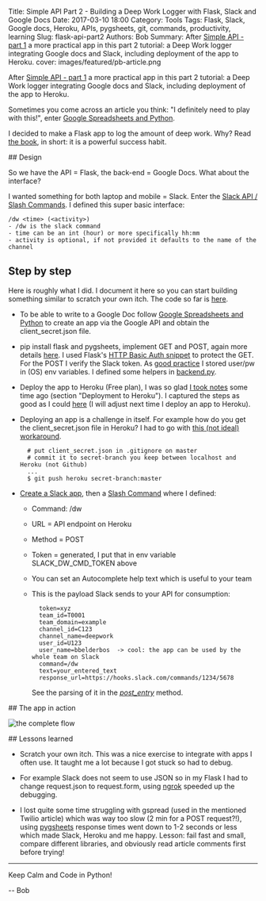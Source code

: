 Title: Simple API Part 2 - Building a Deep Work Logger with Flask, Slack and Google Docs
Date: 2017-03-10 18:00
Category: Tools
Tags: Flask, Slack, Google docs, Heroku, APIs, pygsheets, git, commands, productivity, learning
Slug: flask-api-part2
Authors: Bob
Summary: After [Simple API - part 1](http://pybit.es/simple-flask-api.html) a more practical app in this part 2 tutorial: a Deep Work logger integrating Google docs and Slack, including deployment of the app to Heroku.
cover: images/featured/pb-article.png

After [Simple API - part 1](http://pybit.es/simple-flask-api.html) a more practical app in this part 2 tutorial: a Deep Work logger integrating Google docs and Slack, including deployment of the app to Heroku.

Sometimes you come across an article you think: "I definitely need to play with this!", enter [Google Spreadsheets and Python](https://www.twilio.com/blog/2017/02/an-easy-way-to-read-and-write-to-a-google-spreadsheet-in-python.html).

I decided to make a Flask app to log the amount of deep work. Why? Read [the book](http://amzn.to/2ngahen), in short: it is a powerful success habit.

## Design 

So we have the API = Flask, the back-end = Google Docs. What about the interface? 

I wanted something for both laptop and mobile = Slack. Enter the [Slack API / Slash Commands](https://api.slack.com/slash-commands). I defined this super basic interface: 

	/dw <time> (<activity>)
	- /dw is the slack command
	- time can be an int (hour) or more specifically hh:mm
	- activity is optional, if not provided it defaults to the name of the channel 

## Step by step

Here is roughly what I did. I document it here so you can start building something similar to scratch your own itch. The code so far is [here](https://github.com/pybites/deepwork/).

* To be able to write to a Google Doc follow [Google Spreadsheets and Python](https://www.twilio.com/blog/2017/02/an-easy-way-to-read-and-write-to-a-google-spreadsheet-in-python.html) to create an app via the Google API and obtain the client_secret.json file.

* pip install flask and pygsheets, implement GET and POST, again more details [here](https://github.com/pybites/deepwork/blob/master/api.py). I used Flask's [HTTP Basic Auth snippet](http://flask.pocoo.org/snippets/8/) to protect the GET. For the POST I verify the Slack token. As [good practice](https://12factor.net/config) I stored user/pw in (OS) env variables. I defined some helpers in [backend.py](https://github.com/pybites/deepwork/blob/master/backend.py). 

* Deploy the app to Heroku (Free plan), I was so glad [I took notes](http://bobbelderbos.com/2016/12/learning-flask-building-quote-app/) some time ago (section "Deployment to Heroku"). I captured the steps as good as I could [here](https://github.com/pybites/deepwork/blob/master/heroku.md) (I will adjust next time I deploy an app to Heroku).

* Deploying an app is a challenge in itself. For example how do you get the client_secret.json file in Heroku? I had to go with [this (not ideal) workaround](http://stackoverflow.com/questions/7908667/how-to-deploy-heroku-app-with-secret-yaml-configuration-file-without-committing).

		# put client_secret.json in .gitignore on master
		# commit it to secret-branch you keep between localhost and Heroku (not Github)
		...
		$ git push heroku secret-branch:master

* [Create a Slack app](https://api.slack.com/apps?new_app=1), then a [Slash Command](https://my.slack.com/services/new/slash-commands) where I defined: 

	* Command: /dw
	* URL = API endpoint on Heroku
	* Method = POST
	* Token = generated, I put that in env variable SLACK_DW_CMD_TOKEN above
	* You can set an Autocomplete help text which is useful to your team
	* This is the payload Slack sends to your API for consumption: 

			token=xyz
			team_id=T0001
			team_domain=example
			channel_id=C123
			channel_name=deepwork
			user_id=U123
			user_name=bbelderbos  -> cool: the app can be used by the whole team on Slack
			command=/dw
			text=your_entered_text
			response_url=https://hooks.slack.com/commands/1234/5678

		See the parsing of it in the *[post_entry](https://github.com/pybites/deepwork/blob/master/api.py)* method.

## The app in action

![the complete flow]({filename}/images/slackapi.png)

## Lessons learned

* Scratch your own itch. This was a nice exercise to integrate with apps I often use. It taught me a lot because I got stuck so had to debug. 

* For example Slack does not seem to use JSON so in my Flask I had to change request.json to request.form, using [ngrok](https://ngrok.com) speeded up the debugging.

* I lost quite some time struggling with gspread (used in the mentioned Twilio article) which was way too slow (2 min for a POST request?!), using [pygsheets](https://github.com/nithinmurali/pygsheets) response times went down to 1-2 seconds or less which made Slack, Heroku and me happy. Lesson: fail fast and small, compare different libraries, and obviously read article comments first before trying!

---

Keep Calm and Code in Python!

-- Bob

